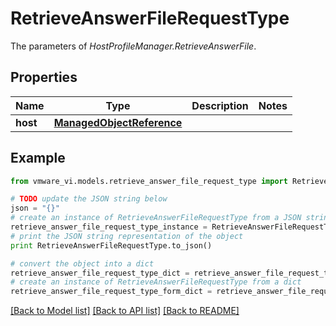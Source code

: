# RetrieveAnswerFileRequestType

The parameters of *HostProfileManager.RetrieveAnswerFile*. 

## Properties
Name | Type | Description | Notes
------------ | ------------- | ------------- | -------------
**host** | [**ManagedObjectReference**](ManagedObjectReference.md) |  | 

## Example

```python
from vmware_vi.models.retrieve_answer_file_request_type import RetrieveAnswerFileRequestType

# TODO update the JSON string below
json = "{}"
# create an instance of RetrieveAnswerFileRequestType from a JSON string
retrieve_answer_file_request_type_instance = RetrieveAnswerFileRequestType.from_json(json)
# print the JSON string representation of the object
print RetrieveAnswerFileRequestType.to_json()

# convert the object into a dict
retrieve_answer_file_request_type_dict = retrieve_answer_file_request_type_instance.to_dict()
# create an instance of RetrieveAnswerFileRequestType from a dict
retrieve_answer_file_request_type_form_dict = retrieve_answer_file_request_type.from_dict(retrieve_answer_file_request_type_dict)
```
[[Back to Model list]](../README.md#documentation-for-models) [[Back to API list]](../README.md#documentation-for-api-endpoints) [[Back to README]](../README.md)


